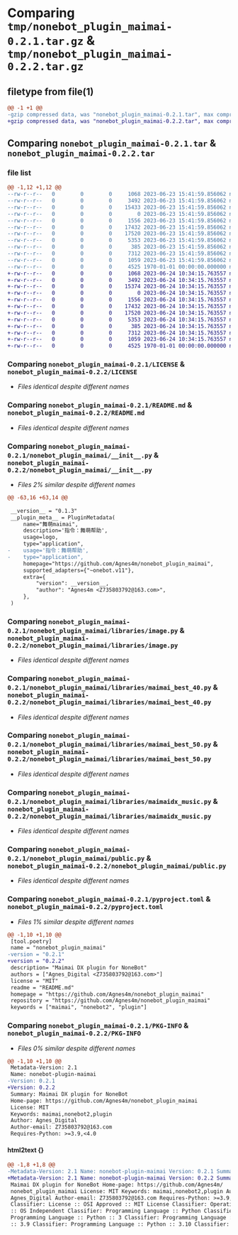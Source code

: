 # Comparing `tmp/nonebot_plugin_maimai-0.2.1.tar.gz` & `tmp/nonebot_plugin_maimai-0.2.2.tar.gz`

## filetype from file(1)

```diff
@@ -1 +1 @@
-gzip compressed data, was "nonebot_plugin_maimai-0.2.1.tar", max compression
+gzip compressed data, was "nonebot_plugin_maimai-0.2.2.tar", max compression
```

## Comparing `nonebot_plugin_maimai-0.2.1.tar` & `nonebot_plugin_maimai-0.2.2.tar`

### file list

```diff
@@ -1,12 +1,12 @@
--rw-r--r--   0        0        0     1068 2023-06-23 15:41:59.856062 nonebot_plugin_maimai-0.2.1/LICENSE
--rw-r--r--   0        0        0     3492 2023-06-23 15:41:59.856062 nonebot_plugin_maimai-0.2.1/README.md
--rw-r--r--   0        0        0    15433 2023-06-23 15:41:59.856062 nonebot_plugin_maimai-0.2.1/nonebot_plugin_maimai/__init__.py
--rw-r--r--   0        0        0        0 2023-06-23 15:41:59.856062 nonebot_plugin_maimai-0.2.1/nonebot_plugin_maimai/libraries/__init__.py
--rw-r--r--   0        0        0     1556 2023-06-23 15:41:59.856062 nonebot_plugin_maimai-0.2.1/nonebot_plugin_maimai/libraries/image.py
--rw-r--r--   0        0        0    17432 2023-06-23 15:41:59.856062 nonebot_plugin_maimai-0.2.1/nonebot_plugin_maimai/libraries/maimai_best_40.py
--rw-r--r--   0        0        0    17520 2023-06-23 15:41:59.856062 nonebot_plugin_maimai-0.2.1/nonebot_plugin_maimai/libraries/maimai_best_50.py
--rw-r--r--   0        0        0     5353 2023-06-23 15:41:59.856062 nonebot_plugin_maimai-0.2.1/nonebot_plugin_maimai/libraries/maimaidx_music.py
--rw-r--r--   0        0        0      385 2023-06-23 15:41:59.856062 nonebot_plugin_maimai-0.2.1/nonebot_plugin_maimai/libraries/tool.py
--rw-r--r--   0        0        0     7312 2023-06-23 15:41:59.856062 nonebot_plugin_maimai-0.2.1/nonebot_plugin_maimai/public.py
--rw-r--r--   0        0        0     1059 2023-06-23 15:41:59.856062 nonebot_plugin_maimai-0.2.1/pyproject.toml
--rw-r--r--   0        0        0     4525 1970-01-01 00:00:00.000000 nonebot_plugin_maimai-0.2.1/PKG-INFO
+-rw-r--r--   0        0        0     1068 2023-06-24 10:34:15.763557 nonebot_plugin_maimai-0.2.2/LICENSE
+-rw-r--r--   0        0        0     3492 2023-06-24 10:34:15.763557 nonebot_plugin_maimai-0.2.2/README.md
+-rw-r--r--   0        0        0    15374 2023-06-24 10:34:15.763557 nonebot_plugin_maimai-0.2.2/nonebot_plugin_maimai/__init__.py
+-rw-r--r--   0        0        0        0 2023-06-24 10:34:15.763557 nonebot_plugin_maimai-0.2.2/nonebot_plugin_maimai/libraries/__init__.py
+-rw-r--r--   0        0        0     1556 2023-06-24 10:34:15.763557 nonebot_plugin_maimai-0.2.2/nonebot_plugin_maimai/libraries/image.py
+-rw-r--r--   0        0        0    17432 2023-06-24 10:34:15.763557 nonebot_plugin_maimai-0.2.2/nonebot_plugin_maimai/libraries/maimai_best_40.py
+-rw-r--r--   0        0        0    17520 2023-06-24 10:34:15.763557 nonebot_plugin_maimai-0.2.2/nonebot_plugin_maimai/libraries/maimai_best_50.py
+-rw-r--r--   0        0        0     5353 2023-06-24 10:34:15.763557 nonebot_plugin_maimai-0.2.2/nonebot_plugin_maimai/libraries/maimaidx_music.py
+-rw-r--r--   0        0        0      385 2023-06-24 10:34:15.763557 nonebot_plugin_maimai-0.2.2/nonebot_plugin_maimai/libraries/tool.py
+-rw-r--r--   0        0        0     7312 2023-06-24 10:34:15.763557 nonebot_plugin_maimai-0.2.2/nonebot_plugin_maimai/public.py
+-rw-r--r--   0        0        0     1059 2023-06-24 10:34:15.763557 nonebot_plugin_maimai-0.2.2/pyproject.toml
+-rw-r--r--   0        0        0     4525 1970-01-01 00:00:00.000000 nonebot_plugin_maimai-0.2.2/PKG-INFO
```

### Comparing `nonebot_plugin_maimai-0.2.1/LICENSE` & `nonebot_plugin_maimai-0.2.2/LICENSE`

 * *Files identical despite different names*

### Comparing `nonebot_plugin_maimai-0.2.1/README.md` & `nonebot_plugin_maimai-0.2.2/README.md`

 * *Files identical despite different names*

### Comparing `nonebot_plugin_maimai-0.2.1/nonebot_plugin_maimai/__init__.py` & `nonebot_plugin_maimai-0.2.2/nonebot_plugin_maimai/__init__.py`

 * *Files 2% similar despite different names*

```diff
@@ -63,16 +63,14 @@
 
 __version__ = "0.1.3"
 __plugin_meta__ = PluginMetadata(
     name="舞萌maimai",
     description='指令：舞萌帮助',
     usage=logo,
     type="application",
-    usage='指令：舞萌帮助',
-    type="application",
     homepage="https://github.com/Agnes4m/nonebot_plugin_maimai",
     supported_adapters={"~onebot.v11"},
     extra={
         "version": __version__,
         "author": "Agnes4m <Z735803792@163.com>",
     },
 )
```

### Comparing `nonebot_plugin_maimai-0.2.1/nonebot_plugin_maimai/libraries/image.py` & `nonebot_plugin_maimai-0.2.2/nonebot_plugin_maimai/libraries/image.py`

 * *Files identical despite different names*

### Comparing `nonebot_plugin_maimai-0.2.1/nonebot_plugin_maimai/libraries/maimai_best_40.py` & `nonebot_plugin_maimai-0.2.2/nonebot_plugin_maimai/libraries/maimai_best_40.py`

 * *Files identical despite different names*

### Comparing `nonebot_plugin_maimai-0.2.1/nonebot_plugin_maimai/libraries/maimai_best_50.py` & `nonebot_plugin_maimai-0.2.2/nonebot_plugin_maimai/libraries/maimai_best_50.py`

 * *Files identical despite different names*

### Comparing `nonebot_plugin_maimai-0.2.1/nonebot_plugin_maimai/libraries/maimaidx_music.py` & `nonebot_plugin_maimai-0.2.2/nonebot_plugin_maimai/libraries/maimaidx_music.py`

 * *Files identical despite different names*

### Comparing `nonebot_plugin_maimai-0.2.1/nonebot_plugin_maimai/public.py` & `nonebot_plugin_maimai-0.2.2/nonebot_plugin_maimai/public.py`

 * *Files identical despite different names*

### Comparing `nonebot_plugin_maimai-0.2.1/pyproject.toml` & `nonebot_plugin_maimai-0.2.2/pyproject.toml`

 * *Files 1% similar despite different names*

```diff
@@ -1,10 +1,10 @@
 [tool.poetry]
 name = "nonebot_plugin_maimai"
-version = "0.2.1"
+version = "0.2.2"
 description= "Maimai DX plugin for NoneBot"
 authors = ["Agnes_Digital <Z735803792@163.com>"]
 license = "MIT"
 readme = "README.md"
 homepage = "https://github.com/Agnes4m/nonebot_plugin_maimai"
 repository = "https://github.com/Agnes4m/nonebot_plugin_maimai"
 keywords = ["maimai", "nonebot2", "plugin"]
```

### Comparing `nonebot_plugin_maimai-0.2.1/PKG-INFO` & `nonebot_plugin_maimai-0.2.2/PKG-INFO`

 * *Files 0% similar despite different names*

```diff
@@ -1,10 +1,10 @@
 Metadata-Version: 2.1
 Name: nonebot-plugin-maimai
-Version: 0.2.1
+Version: 0.2.2
 Summary: Maimai DX plugin for NoneBot
 Home-page: https://github.com/Agnes4m/nonebot_plugin_maimai
 License: MIT
 Keywords: maimai,nonebot2,plugin
 Author: Agnes_Digital
 Author-email: Z735803792@163.com
 Requires-Python: >=3.9,<4.0
```

#### html2text {}

```diff
@@ -1,8 +1,8 @@
-Metadata-Version: 2.1 Name: nonebot-plugin-maimai Version: 0.2.1 Summary:
+Metadata-Version: 2.1 Name: nonebot-plugin-maimai Version: 0.2.2 Summary:
 Maimai DX plugin for NoneBot Home-page: https://github.com/Agnes4m/
 nonebot_plugin_maimai License: MIT Keywords: maimai,nonebot2,plugin Author:
 Agnes_Digital Author-email: Z735803792@163.com Requires-Python: >=3.9,<4.0
 Classifier: License :: OSI Approved :: MIT License Classifier: Operating System
 :: OS Independent Classifier: Programming Language :: Python Classifier:
 Programming Language :: Python :: 3 Classifier: Programming Language :: Python
 :: 3.9 Classifier: Programming Language :: Python :: 3.10 Classifier:
```

